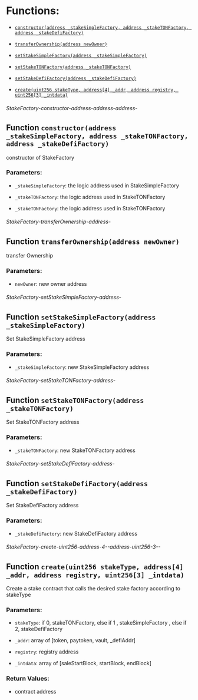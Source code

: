 # Functions:

- [`constructor(address _stakeSimpleFactory, address _stakeTONFactory, address _stakeDefiFactory)`](#StakeFactory-constructor-address-address-address-)

- [`transferOwnership(address newOwner)`](#StakeFactory-transferOwnership-address-)

- [`setStakeSimpleFactory(address _stakeSimpleFactory)`](#StakeFactory-setStakeSimpleFactory-address-)

- [`setStakeTONFactory(address _stakeTONFactory)`](#StakeFactory-setStakeTONFactory-address-)

- [`setStakeDefiFactory(address _stakeDefiFactory)`](#StakeFactory-setStakeDefiFactory-address-)

- [`create(uint256 stakeType, address[4] _addr, address registry, uint256[3] _intdata)`](#StakeFactory-create-uint256-address-4--address-uint256-3--)

###### StakeFactory-constructor-address-address-address-

## Function `constructor(address _stakeSimpleFactory, address _stakeTONFactory, address _stakeDefiFactory)`

constructor of StakeFactory

### Parameters:

- `_stakeSimpleFactory`: the logic address used in StakeSimpleFactory

- `_stakeTONFactory`: the logic address used in StakeTONFactory

- `_stakeTONFactory`: the logic address used in StakeTONFactory

###### StakeFactory-transferOwnership-address-

## Function `transferOwnership(address newOwner)`

transfer Ownership

### Parameters:

- `newOwner`: new owner address

###### StakeFactory-setStakeSimpleFactory-address-

## Function `setStakeSimpleFactory(address _stakeSimpleFactory)`

Set StakeSimpleFactory address

### Parameters:

- `_stakeSimpleFactory`: new StakeSimpleFactory address

###### StakeFactory-setStakeTONFactory-address-

## Function `setStakeTONFactory(address _stakeTONFactory)`

Set StakeTONFactory address

### Parameters:

- `_stakeTONFactory`: new StakeTONFactory address

###### StakeFactory-setStakeDefiFactory-address-

## Function `setStakeDefiFactory(address _stakeDefiFactory)`

Set StakeDefiFactory address

### Parameters:

- `_stakeDefiFactory`: new StakeDefiFactory address

###### StakeFactory-create-uint256-address-4--address-uint256-3--

## Function `create(uint256 stakeType, address[4] _addr, address registry, uint256[3] _intdata)`

Create a stake contract that calls the desired stake factory according to stakeType

### Parameters:

- `stakeType`: if 0, stakeTONFactory, else if 1 , stakeSimpleFactory , else if 2, stakeDefiFactory

- `_addr`: array of [token, paytoken, vault, _defiAddr]

- `registry`:  registry address

- `_intdata`: array of [saleStartBlock, startBlock, endBlock]

### Return Values:

- contract address
